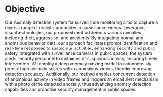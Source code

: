# Objective
  Our Anomaly detection system for surveillance monitoring aims to capture a diverse range of realistic anomalies in surveillance videos. Leveraging visual technologies, our proposed method detects various nomalies including theft, aggression, and accidents. By integrating normal and anomalous behavior data, our approach facilitates prompt identification and real-time responses to suspicious activities, enhancing security and public safety. Integrated with surveillance cameras in public spaces, the system alerts security personnel to instances of suspicious activity, ensuring timely intervention. We employ a deep anomaly ranking model to autonomously predict high anomaly scores within anomalous videos, thereby improving detection accuracy. Additionally, our method enables concurrent detection of anomalous activity in video frames and triggers an email alert mechanism with a photo of the detected anomaly, thus advancing anomaly detection capabilities and proactive security management in public spaces.
